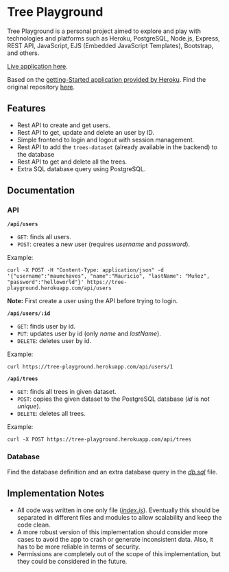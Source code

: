 # Tree Playground

Tree Playground is a personal project aimed to explore and play with technologies and platforms such as Heroku, PostgreSQL, Node.js, Express, REST API, JavaScript, EJS (Embedded JavaScript Templates), Bootstrap, and others.

[Live application here](https://tree-playground.herokuapp.com).

Based on the [getting-Started application provided by Heroku](https://devcenter.heroku.com/articles/getting-started-with-nodejs). Find the original repository [here](https://github.com/heroku/node-js-getting-started).

## Features

- Rest API to create and get users.
- Rest API to get, update and delete an user by ID.
- Simple frontend to login and logout with session management.
- Rest API to add the `trees-dataset` (already available in the backend) to the database
- Rest API to get and delete all the trees.
- Extra SQL database query using PostgreSQL.

## Documentation

### API

**`/api/users`**

 - `GET`: finds all users.
 - `POST`: creates a new user (requires *username* and *password*).

Example:

    curl -X POST -H "Content-Type: application/json" -d '{"username":"maumchaves", "name":"Mauricio", "lastName": "Muñoz", "password":"helloworld"}' https://tree-playground.herokuapp.com/api/users

**Note:** First create a user using the API before trying to login.

**`/api/users/:id`**

 - `GET`: finds user by id.
 - `PUT`: updates user by id (only *name* and *lastName*).
 - `DELETE`: deletes user by id.

Example:

    curl https://tree-playground.herokuapp.com/api/users/1

**`/api/trees`**

 - `GET`: finds all trees in given dataset.
 - `POST`: copies the given dataset to the PostgreSQL database (*id* is not *unique*).
 - `DELETE`: deletes all trees.

Example:

    curl -X POST https://tree-playground.herokuapp.com/api/trees

### Database

Find the database definition and an extra database query in the [*db.sql*](https://github.com/maumchaves/tree-playground/blob/master/db.sql) file.

## Implementation Notes

 - All code was written in one only file ([*index.js*](https://github.com/maumchaves/tree-playground/blob/master/index.js)). Eventually this should be separated in different files and modules to allow scalability and keep the code clean.
 - A more robust version of this implementation should consider more cases to avoid the app to crash or generate inconsistent data. Also, it has to be more reliable in terms of security.
 - Permissions are completely out of the scope of this implementation, but they could be considered in the future.
